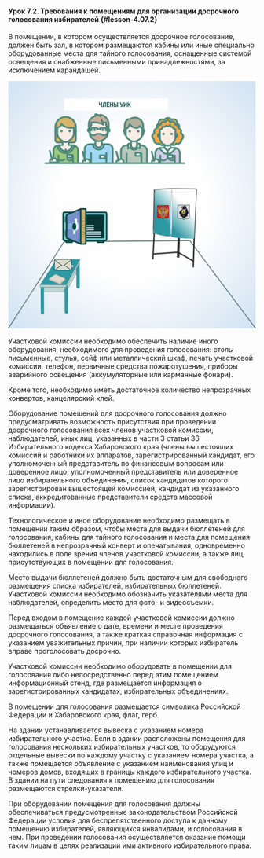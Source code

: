 #### Урок 7.2. Требования к помещениям для организации досрочного голосования избирателей {#lesson-4.07.2}

В помещении, в котором осуществляется досрочное голосование, должен быть зал, в котором размещаются кабины или иные специально оборудованные места для тайного голосования, оснащенные системой освещения и снабженные письменными принадлежностями, за исключением карандашей.

![Рисунок 7.2.1. Помещение для досрочного голосования ](./4.07.2.1.svg)
 
Участковой комиссии необходимо обеспечить наличие иного оборудования, необходимого для проведения голосования: столы письменные, стулья, сейф или металлический шкаф, печать участковой комиссии, телефон, первичные средства пожаротушения, приборы аварийного освещения (аккумуляторные или карманные фонари).

Кроме того, необходимо иметь достаточное количество непрозрачных конвертов, канцелярский клей.

Оборудование помещений для досрочного голосования должно предусматривать возможность присутствия при проведении досрочного голосования всех членов участковой комиссии, наблюдателей, иных лиц, указанных в части 3 статьи 36 Избирательного кодекса Хабаровского края (члены вышестоящих комиссий и работники их аппаратов, зарегистрированный кандидат, его уполномоченный представитель по финансовым вопросам или доверенное лицо, уполномоченный представитель или доверенное лицо избирательного объединения, список кандидатов которого зарегистрирован вышестоящей комиссией, кандидат из указанного списка, аккредитованные представители средств массовой информации).

Технологическое и иное оборудование необходимо размещать в помещении таким образом, чтобы места для выдачи бюллетеней для голосования, кабины для тайного голосования и места для помещения бюллетеней в непрозрачный конверт и опечатывания, одновременно находились в поле зрения членов участковой комиссии, а также лиц, присутствующих в помещении для голосования. 

Место выдачи бюллетеней должно быть достаточным для свободного размещения списка избирателей, избирательных бюллетеней. Участковой комиссии необходимо обозначить указателями места для наблюдателей, определить место для фото- и видеосъемки.

Перед входом в помещение каждой участковой комиссии должно размещаться объявление о дате, времени и месте проведения досрочного голосования, а также краткая справочная информация с указанием уважительных причин, при наличии которых избиратель вправе проголосовать досрочно.

Участковой комиссии необходимо оборудовать в помещении для голосования либо непосредственно перед этим помещением информационный стенд, где размещается информация о зарегистрированных кандидатах, избирательных объединениях.

В помещении для голосования размещается символика Российской Федерации и Хабаровского края, флаг, герб.

На здании устанавливается вывеска с указанием номера избирательного участка. Если в здании расположены помещения для голосования нескольких избирательных участков, то оборудуются отдельные вывески по каждому участку с указанием номера участка, а также помещается объявление с указанием наименования улиц и номеров домов, входящих в границы каждого избирательного участка. В здании на пути следования к помещению для голосования размещаются стрелки-указатели.

При оборудовании помещения для голосования должны обеспечиваться предусмотренные законодательством Российской Федерации условия для беспрепятственного доступа к данному помещению избирателей, являющихся инвалидами, и голосования в нем. При проведении голосования осуществляется оказание помощи таким лицам в целях реализации ими активного избирательного права.
